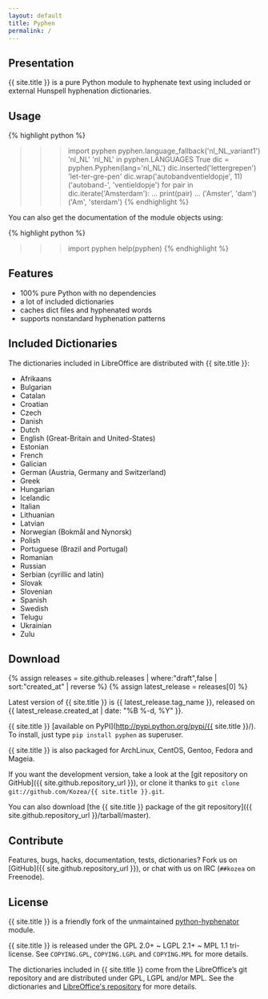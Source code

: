 ```yaml
---
layout: default
title: Pyphen
permalink: /
---
```


Presentation
------------

{{ site.title }} is a pure Python module to hyphenate text using included or external
Hunspell hyphenation dictionaries.


Usage
-----

{% highlight python %}
>>> import pyphen
>>> pyphen.language_fallback('nl_NL_variant1')
'nl_NL'
>>> 'nl_NL' in pyphen.LANGUAGES
True
>>> dic = pyphen.Pyphen(lang='nl_NL')
>>> dic.inserted('lettergrepen')
'let-ter-gre-pen'
>>> dic.wrap('autobandventieldopje', 11)
('autoband-', 'ventieldopje')
>>> for pair in dic.iterate('Amsterdam'):
...     print(pair)
...
('Amster', 'dam')
('Am', 'sterdam')
{% endhighlight %}

You can also get the documentation of the module objects using:

{% highlight python %}
>>> import pyphen
>>> help(pyphen)
{% endhighlight %}


Features
--------

- 100% pure Python with no dependencies
- a lot of included dictionaries
- caches dict files and hyphenated words
- supports nonstandard hyphenation patterns


Included Dictionaries
---------------------

The dictionaries included in LibreOffice are distributed with {{ site.title }}:

- Afrikaans
- Bulgarian
- Catalan
- Croatian
- Czech
- Danish
- Dutch
- English (Great-Britain and United-States)
- Estonian
- French
- Galician
- German (Austria, Germany and Switzerland)
- Greek
- Hungarian
- Icelandic
- Italian
- Lithuanian
- Latvian
- Norwegian (Bokmål and Nynorsk)
- Polish
- Portuguese (Brazil and Portugal)
- Romanian
- Russian
- Serbian (cyrillic and latin)
- Slovak
- Slovenian
- Spanish
- Swedish
- Telugu
- Ukrainian
- Zulu


Download
--------

{% assign releases = site.github.releases | where:"draft",false | sort:"created_at" | reverse %}
{% assign latest_release = releases[0] %}

Latest version of {{ site.title }} is {{ latest_release.tag_name }}, released on
{{ latest_release.created_at | date: "%B %-d, %Y" }}.

{{ site.title }} [available on PyPI](http://pypi.python.org/pypi/{{ site.title }}/). To
install, just type `pip install pyphen` as superuser.

{{ site.title }} is also packaged for ArchLinux, CentOS, Gentoo, Fedora and Mageia.

If you want the development version, take a look at the
[git repository on GitHub]({{ site.github.repository_url }}), or clone it
thanks to `git clone git://github.com/Kozea/{{ site.title }}.git`.

You can also download
[the {{ site.title }} package of the git repository]({{ site.github.repository_url }}/tarball/master).


Contribute
----------

Features, bugs, hacks, documentation, tests, dictionaries? Fork us on
[GitHub]({{ site.github.repository_url }}), or chat with us on IRC (`##kozea`
on Freenode).


License
-------

{{ site.title }} is a friendly fork of the unmaintained
[python-hyphenator](https://code.google.com/p/python-hyphenator/) module.

{{ site.title }} is released under the GPL 2.0+ ~ LGPL 2.1+ ~ MPL 1.1 tri-license. See
`COPYING.GPL`, `COPYING.LGPL` and `COPYING.MPL` for more details.

The dictionaries included in {{ site.title }} come from the LibreOffice’s git repository
and are distributed under GPL, LGPL and/or MPL. See the dictionaries and
[LibreOffice's repository](http://cgit.freedesktop.org/libreoffice/dictionaries/tree/)
for more details.

